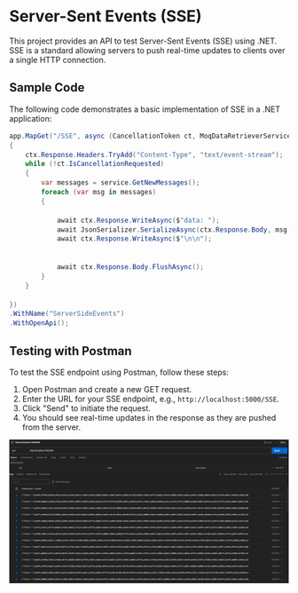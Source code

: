 # Server-Sent Events (SSE)

This project provides an API to test Server-Sent Events (SSE) using .NET. SSE is a standard allowing servers to push real-time updates to clients over a single HTTP connection.

## Sample Code

The following code demonstrates a basic implementation of SSE in a .NET application:

```csharp
app.MapGet("/SSE", async (CancellationToken ct, MoqDataRetrieverService service, HttpContext ctx) =>
{
    ctx.Response.Headers.TryAdd("Content-Type", "text/event-stream");
    while (!ct.IsCancellationRequested)
    {
        var messages = service.GetNewMessages();
        foreach (var msg in messages)
        {

            await ctx.Response.WriteAsync($"data: ");
            await JsonSerializer.SerializeAsync(ctx.Response.Body, msg);
            await ctx.Response.WriteAsync($"\n\n");


            await ctx.Response.Body.FlushAsync();
        }
    }

})
.WithName("ServerSideEvents")
.WithOpenApi();
```


## Testing with Postman

To test the SSE endpoint using Postman, follow these steps:

1. Open Postman and create a new GET request.
2. Enter the URL for your SSE endpoint, e.g., `http://localhost:5000/SSE`.
3. Click "Send" to initiate the request.
4. You should see real-time updates in the response as they are pushed from the server.

![Postman](./assets/postmanTest.png)


